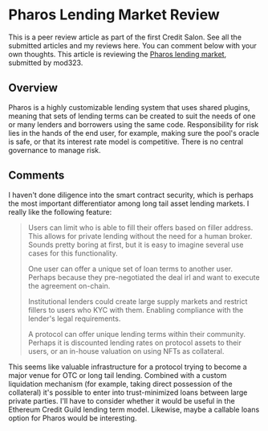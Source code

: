 # Pharos Lending Market Review

This is a peer review article as part of the first Credit Salon. See all the submitted articles and my reviews here. You can comment below with your own thoughts. This article is reviewing the [Pharos lending market](https://docs.pharosprotocol.com), submitted by mod323.

## Overview

Pharos is a highly customizable lending system that uses shared plugins, meaning that sets of lending terms can be created to suit the needs of one or many lenders and borrowers using the same code. Responsibility for risk lies in the hands of the end user, for example, making sure the pool's oracle is safe, or that its interest rate model is competitive. There is no central governance to manage risk.

## Comments

I haven't done diligence into the smart contract security, which is perhaps the most important differentiator among long tail asset lending markets. I really like the following feature:

>Users can limit who is able to fill their offers based on filler address. This allows for private lending without the need for a human broker. Sounds pretty boring at first, but it is easy to imagine several use cases for this functionality.
>
>One user can offer a unique set of loan terms to another user. Perhaps because they pre-negotiated the deal irl and want to execute the agreement on-chain.
>
>Institutional lenders could create large supply markets and restrict fillers to users who KYC with them. Enabling compliance with the lender's legal requirements.
>
>A protocol can offer unique lending terms within their community. Perhaps it is discounted lending rates on protocol assets to their users, or an in-house valuation on using NFTs as collateral.

This seems like valuable infrastructure for a protocol trying to become a major venue for OTC or long tail lending. Combined with a custom liquidation mechanism (for example, taking direct possession of the collateral) it's possible to enter into trust-minimized loans between large private parties. I'll have to consider whether it would be useful in the Ethereum Credit Guild lending term model. Likewise, maybe a callable loans option for Pharos would be interesting.



<script src="https://utteranc.es/client.js"
        repo="OneTrueKirk/onetruekirk.github.io"
        issue-term="pathname"
        label="comment"
        theme="github-light"
        crossorigin="anonymous"
        async>
</script>